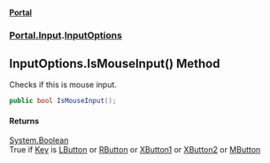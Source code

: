 #### [Portal](index.md 'index')
### [Portal.Input](Portal.Input.md 'Portal.Input').[InputOptions](InputOptions.md 'Portal.Input.InputOptions')

## InputOptions.IsMouseInput() Method

Checks if this is mouse input.

```csharp
public bool IsMouseInput();
```

#### Returns
[System.Boolean](https://docs.microsoft.com/en-us/dotnet/api/System.Boolean 'System.Boolean')  
True if [Key](InputOptions.Key.md 'Portal.Input.InputOptions.Key') is [LButton](EKeys.md#Portal.Input.EKeys.LButton 'Portal.Input.EKeys.LButton') or [RButton](EKeys.md#Portal.Input.EKeys.RButton 'Portal.Input.EKeys.RButton') or [XButton1](EKeys.md#Portal.Input.EKeys.XButton1 'Portal.Input.EKeys.XButton1') or [XButton2](EKeys.md#Portal.Input.EKeys.XButton2 'Portal.Input.EKeys.XButton2') or [MButton](EKeys.md#Portal.Input.EKeys.MButton 'Portal.Input.EKeys.MButton')